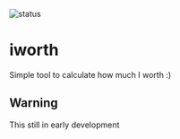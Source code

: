 ![status](https://travis-ci.org/elielnfinic/iworth.svg?branch=master&status=unknown)

# iworth
Simple tool to calculate how much I worth :)

## Warning
This still in early development
